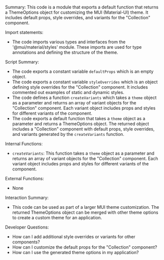 Summary:
This code is a module that exports a default function that returns a ThemeOptions object for customizing the MUI (Material-UI) theme. It includes default props, style overrides, and variants for the "Collection" component.

Import statements:
- The code imports various types and interfaces from the '@mui/material/styles' module. These imports are used for type annotations and defining the structure of the theme.

Script Summary:
- The code exports a constant variable `defaultProps` which is an empty object.
- The code exports a constant variable `styleOverrides` which is an object defining style overrides for the "Collection" component. It includes commented out examples of static and dynamic styles.
- The code defines a function `createVariants` which takes a `theme` object as a parameter and returns an array of variant objects for the "Collection" component. Each variant object includes props and styles for different variants of the component.
- The code exports a default function that takes a `theme` object as a parameter and returns a ThemeOptions object. The returned object includes a "Collection" component with default props, style overrides, and variants generated by the `createVariants` function.

Internal Functions:
- `createVariants`: This function takes a `theme` object as a parameter and returns an array of variant objects for the "Collection" component. Each variant object includes props and styles for different variants of the component.

External Functions:
- None

Interaction Summary:
- This code can be used as part of a larger MUI theme customization. The returned ThemeOptions object can be merged with other theme options to create a custom theme for an application.

Developer Questions:
- How can I add additional style overrides or variants for other components?
- How can I customize the default props for the "Collection" component?
- How can I use the generated theme options in my application?